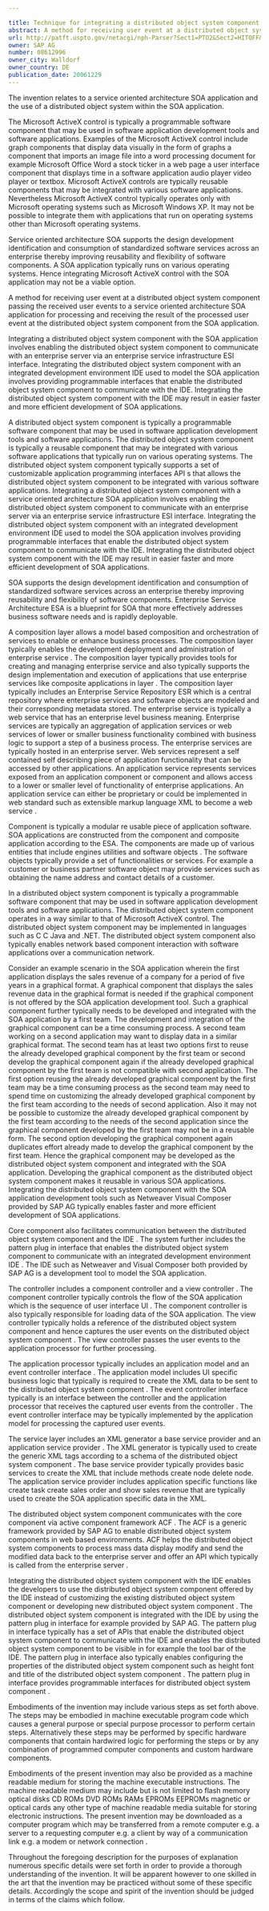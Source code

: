 ```yaml
---

title: Technique for integrating a distributed object system component with a service oriented architecture application
abstract: A method for receiving user event at a distributed object system component, passing the received user events to a service oriented architecture (SOA) application for processing and receiving the result of the processed user events at the distributed object system component from the SOA application.
url: http://patft.uspto.gov/netacgi/nph-Parser?Sect1=PTO2&Sect2=HITOFF&p=1&u=%2Fnetahtml%2FPTO%2Fsearch-adv.htm&r=1&f=G&l=50&d=PALL&S1=08612996&OS=08612996&RS=08612996
owner: SAP AG
number: 08612996
owner_city: Walldorf
owner_country: DE
publication_date: 20061229
---
```

The invention relates to a service oriented architecture SOA application and the use of a distributed object system within the SOA application.

The Microsoft ActiveX control is typically a programmable software component that may be used in software application development tools and software applications. Examples of the Microsoft ActiveX control include graph components that display data visually in the form of graphs a component that imports an image file into a word processing document for example Microsoft Office Word a stock ticker in a web page a user interface component that displays time in a software application audio player video player or textbox. Microsoft ActiveX controls are typically reusable components that may be integrated with various software applications. Nevertheless Microsoft ActiveX control typically operates only with Microsoft operating systems such as Microsoft Windows XP. It may not be possible to integrate them with applications that run on operating systems other than Microsoft operating systems.

Service oriented architecture SOA supports the design development identification and consumption of standardized software services across an enterprise thereby improving reusability and flexibility of software components. A SOA application typically runs on various operating systems. Hence integrating Microsoft ActiveX control with the SOA application may not be a viable option.

A method for receiving user event at a distributed object system component passing the received user events to a service oriented architecture SOA application for processing and receiving the result of the processed user event at the distributed object system component from the SOA application.

Integrating a distributed object system component with the SOA application involves enabling the distributed object system component to communicate with an enterprise server via an enterprise service infrastructure ESI interface. Integrating the distributed object system component with an integrated development environment IDE used to model the SOA application involves providing programmable interfaces that enable the distributed object system component to communicate with the IDE. Integrating the distributed object system component with the IDE may result in easier faster and more efficient development of SOA applications.

A distributed object system component is typically a programmable software component that may be used in software application development tools and software applications. The distributed object system component is typically a reusable component that may be integrated with various software applications that typically run on various operating systems. The distributed object system component typically supports a set of customizable application programming interfaces API s that allows the distributed object system component to be integrated with various software applications. Integrating a distributed object system component with a service oriented architecture SOA application involves enabling the distributed object system component to communicate with an enterprise server via an enterprise service infrastructure ESI interface. Integrating the distributed object system component with an integrated development environment IDE used to model the SOA application involves providing programmable interfaces that enable the distributed object system component to communicate with the IDE. Integrating the distributed object system component with the IDE may result in easier faster and more efficient development of SOA applications.

SOA supports the design development identification and consumption of standardized software services across an enterprise thereby improving reusability and flexibility of software components. Enterprise Service Architecture ESA is a blueprint for SOA that more effectively addresses business software needs and is rapidly deployable.

A composition layer allows a model based composition and orchestration of services to enable or enhance business processes. The composition layer typically enables the development deployment and administration of enterprise service . The composition layer typically provides tools for creating and managing enterprise service and also typically supports the design implementation and execution of applications that use enterprise services like composite applications in layer . The composition layer typically includes an Enterprise Service Repository ESR which is a central repository where enterprise services and software objects are modeled and their corresponding metadata stored. The enterprise service is typically a web service that has an enterprise level business meaning. Enterprise services are typically an aggregation of application services or web services of lower or smaller business functionality combined with business logic to support a step of a business process. The enterprise services are typically hosted in an enterprise server. Web services represent a self contained self describing piece of application functionality that can be accessed by other applications. An application service represents services exposed from an application component or component and allows access to a lower or smaller level of functionality of enterprise applications. An application service can either be proprietary or could be implemented in web standard such as extensible markup language XML to become a web service .

Component is typically a modular re usable piece of application software. SOA applications are constructed from the component and composite application according to the ESA. The components are made up of various entities that include engines utilities and software objects . The software objects typically provide a set of functionalities or services. For example a customer or business partner software object may provide services such as obtaining the name address and contact details of a customer.

In a distributed object system component is typically a programmable software component that may be used in software application development tools and software applications. The distributed object system component operates in a way similar to that of Microsoft ActiveX control. The distributed object system component may be implemented in languages such as C C Java and .NET. The distributed object system component also typically enables network based component interaction with software applications over a communication network.

Consider an example scenario in the SOA application wherein the first application displays the sales revenue of a company for a period of five years in a graphical format. A graphical component that displays the sales revenue data in the graphical format is needed if the graphical component is not offered by the SOA application development tool. Such a graphical component further typically needs to be developed and integrated with the SOA application by a first team. The development and integration of the graphical component can be a time consuming process. A second team working on a second application may want to display data in a similar graphical format. The second team has at least two options first to reuse the already developed graphical component by the first team or second develop the graphical component again if the already developed graphical component by the first team is not compatible with second application. The first option reusing the already developed graphical component by the first team may be a time consuming process as the second team may need to spend time on customizing the already developed graphical component by the first team according to the needs of second application. Also it may not be possible to customize the already developed graphical component by the first team according to the needs of the second application since the graphical component developed by the first team may not be in a reusable form. The second option developing the graphical component again duplicates effort already made to develop the graphical component by the first team. Hence the graphical component may be developed as the distributed object system component and integrated with the SOA application. Developing the graphical component as the distributed object system component makes it reusable in various SOA applications. Integrating the distributed object system component with the SOA application development tools such as Netweaver Visual Composer provided by SAP AG typically enables faster and more efficient development of SOA applications.

Core component also facilitates communication between the distributed object system component and the IDE . The system further includes the pattern plug in interface that enables the distributed object system component to communicate with an integrated development environment IDE . The IDE such as Netweaver and Visual Composer both provided by SAP AG is a development tool to model the SOA application.

The controller includes a component controller and a view controller . The component controller typically controls the flow of the SOA application which is the sequence of user interface UI . The component controller is also typically responsible for loading data of the SOA application. The view controller typically holds a reference of the distributed object system component and hence captures the user events on the distributed object system component . The view controller passes the user events to the application processor for further processing.

The application processor typically includes an application model and an event controller interface . The application model includes UI specific business logic that typically is required to create the XML data to be sent to the distributed object system component . The event controller interface typically is an interface between the controller and the application processor that receives the captured user events from the controller . The event controller interface may be typically implemented by the application model for processing the captured user events.

The service layer includes an XML generator a base service provider and an application service provider . The XML generator is typically used to create the generic XML tags according to a schema of the distributed object system component . The base service provider typically provides basic services to create the XML that include methods create node delete node. The application service provider includes application specific functions like create task create sales order and show sales revenue that are typically used to create the SOA application specific data in the XML.

The distributed object system component communicates with the core component via active component framework ACF . The ACF is a generic framework provided by SAP AG to enable distributed object system components in web based environments. ACF helps the distributed object system components to process mass data display modify and send the modified data back to the enterprise server and offer an API which typically is called from the enterprise server .

Integrating the distributed object system component with the IDE enables the developers to use the distributed object system component offered by the IDE instead of customizing the existing distributed object system component or developing new distributed object system component . The distributed object system component is integrated with the IDE by using the pattern plug in interface for example provided by SAP AG. The pattern plug in interface typically has a set of APIs that enable the distributed object system component to communicate with the IDE and enables the distributed object system component to be visible in for example the tool bar of the IDE. The pattern plug in interface also typically enables configuring the properties of the distributed object system component such as height font and title of the distributed object system component . The pattern plug in interface provides programmable interfaces for distributed object system component .

Embodiments of the invention may include various steps as set forth above. The steps may be embodied in machine executable program code which causes a general purpose or special purpose processor to perform certain steps. Alternatively these steps may be performed by specific hardware components that contain hardwired logic for performing the steps or by any combination of programmed computer components and custom hardware components.

Embodiments of the present invention may also be provided as a machine readable medium for storing the machine executable instructions. The machine readable medium may include but is not limited to flash memory optical disks CD ROMs DVD ROMs RAMs EPROMs EEPROMs magnetic or optical cards any other type of machine readable media suitable for storing electronic instructions. The present invention may be downloaded as a computer program which may be transferred from a remote computer e.g. a server to a requesting computer e.g. a client by way of a communication link e.g. a modem or network connection .

Throughout the foregoing description for the purposes of explanation numerous specific details were set forth in order to provide a thorough understanding of the invention. It will be apparent however to one skilled in the art that the invention may be practiced without some of these specific details. Accordingly the scope and spirit of the invention should be judged in terms of the claims which follow.

